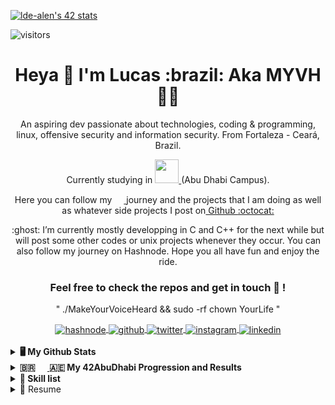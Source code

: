 [![lde-alen's 42 stats](https://badge42.vercel.app/api/v2/cl80ayaml00060gmd3h5xd835/stats?cursusId=21&coalitionId=155)](https://github.com/JaeSeoKim/badge42)


![visitors](https://visitor-badge.glitch.me/badge?page_id=lde-alen&left_color=gray&right_color=red)

<h1 align='center'>
  Heya 👋 I'm Lucas :brazil: Aka MYVH 👨‍💻<br>
</h1>


<p align='center'>
  An aspiring dev passionate about technologies, coding & programming, linux, offensive security and information security. From Fortaleza - Ceará, Brazil.
  </p>
  
<p align='center'>
  Currently studying in <a href="https://42abudhabi.ae/"><img height="38" width="38" src="https://cdn.jsdelivr.net/npm/simple-icons@v6/icons/42.svg" /> </a>(Abu Dhabi Campus).
  </p>
  
  <p align='center'>

</p>

<p align='center'>
Here you can follow my <a href="https://42abudhabi.ae/"><img height="15" width="15" src="https://cdn.jsdelivr.net/npm/simple-icons@v6/icons/42.svg" /> </a> journey and the projects that I am doing as well as whatever side projects I post on<a href="https://github.com/lde-alen" target="_blank"> Github <a href="https://github.com/lde-alen" target="_blank">:octocat:</a>
</p>
<p align='center'>
:ghost: I’m currently mostly developping in C and C++ for the next while but will post some other codes or unix   projects whenever they occur. You can also follow my journey on Hashnode. Hope you all have fun and enjoy the ride.
</p>

<div align="center">

### Feel free to check the repos and get in touch :wolf: !
  " ./MakeYourVoiceHeard && sudo -rf chown YourLife "

<a href="https://hashnode.com/@lde-alen" target="_blank">
  <img align="center" alt="hashnode" src="https://img.shields.io/badge/Hashnode-2962FF?style=for-the-badge&logo=hashnode&logoColor=white" />
</a>
  
<a href="https://github.com/lde-alen" target="_blank">
  <img align="center" alt="github" src="https://img.shields.io/badge/github-%23121011.svg?style=for-the-badge&logo=github&logoColor=white" />
</a>

<a href="https://twitter.com/LucasDeaMoreira" target="_blank">
  <img align="center" alt="twitter" src="https://img.shields.io/badge/twitter-%231DA1F2.svg?style=for-the-badge&logo=Twitter&logoColor=white"/>
</a>

<a href="https://instagram.com/lucasdeamoreira" target="_blank">
  <img align="center" alt="instagram" src="https://img.shields.io/badge/instagram-%23E4405F.svg?style=for-the-badge&logo=Instagram&logoColor=white" />
</a>

<a href="https://www.linkedin.com/in/lucas-de-alencastro-moreira-751324161/" target="_blank">
  <img align="center" alt="linkedin" src="https://img.shields.io/badge/linkedin-%230077B5.svg?&style=for-the-badge&logo=linkedin&logoColor=white" />
</a>

<br/>
</div>
<br/>
  <details>
  <summary><b>🖥️ My Github Stats</b></summary>
 <br/>
 <p align='center'>
<a href="https://github.com/lde-alen">
  <img align="center" src="https://github-readme-stats.vercel.app/api?username=lde-alen&show_icons=true&theme=dark&count_private=true" />
</a>
<a href="https://github.com/lde-alen">
 <img align="center" src="https://github-readme-stats.vercel.app/api/top-langs/?username=lde-alen&layout=compact&show_icons=true&theme=dark&langs_count=10)](https://github.com/lde-alen" alt="Lucas' github stats"/>
</a>
</p>
  
  ![snake gif](https://github.com/lde-alen/lde-alen/blob/output/github-contribution-grid-snake.gif)

</details>

<details>	
  <br />
  <summary><b>🇧🇷 <a href="https://42abudhabi.ae/"><img height="16" width="16" src="https://cdn.jsdelivr.net/npm/simple-icons@v6/icons/42.svg" /> </a> 🇦🇪 My 42AbuDhabi Progression and Results</b></summary>
<h2>42 Piscine</h2>
  
[![lde-alen's 42 stats](https://badge42.vercel.app/api/v2/cl80ayaml00060gmd3h5xd835/stats?cursusId=9&coalitionId=piscine)](https://github.com/JaeSeoKim/badge42)

 <h2>42 Cursus</h2>
 
 [![lde-alen's 42 stats](https://badge42.vercel.app/api/v2/cl80ayaml00060gmd3h5xd835/stats?cursusId=21&coalitionId=155)](https://github.com/JaeSeoKim/badge42)
 
 <h3>Foundation</h3>

Project | Description | Result
------- | ----------- | ------
[Libft](https://github.com/lde-alen/Libft) | In 42 we are forbidden from using system functions in our projects. This project consists on recreating a series of functions in order to compile them as an archive to create our own Library that will be further enhanced with our own preferences and used for the rest of the cursus. | [![lde-alen's 42 Libft Score](https://badge42.vercel.app/api/v2/cl80ayaml00060gmd3h5xd835/project/2444328)](https://github.com/JaeSeoKim/badge42)
[get_next_line](https://github.com/lde-alen/get_next_line)| The GNL function takes as parameter a file descriptor and should return the next line available inside the file. | [![lde-alen's 42 get_next_line Score](https://badge42.vercel.app/api/v2/cl80ayaml00060gmd3h5xd835/project/2445828)](https://github.com/JaeSeoKim/badge42)
[ft_printf](https://github.com/lde-alen/ft_printf)| This project consists on recreating the system printf but not all the flags. | [![lde-alen's 42 ft_printf Score](https://badge42.vercel.app/api/v2/cl80ayaml00060gmd3h5xd835/project/2446045)](https://github.com/JaeSeoKim/badge42)
[Born2beroot](https://github.com/lde-alen/born2beroot)| This project aims to introduce you to the wonderful world of virtualization. | [![lde-alen's 42 Born2beroot Score](https://badge42.vercel.app/api/v2/cl80ayaml00060gmd3h5xd835/project/2446820)](https://github.com/JaeSeoKim/badge42)
[Exam Rank 02](https://github.com/lde-alen/exam-rank-02)| Exam Rank 02 | [![lde-alen's 42 Exam Rank 02 Score](https://badge42.vercel.app/api/v2/cl80ayaml00060gmd3h5xd835/project/2514208)](https://github.com/JaeSeoKim/badge42)
[fract-ol](https://github.com/lde-alen/fractol)| Fract-ol project is mainly a graphical project requiring us to draw a multiple fractals. In Mathematics, a fractal is a subset of Euclidean space with a fractal dimension that strictly exceeds its topological dimension. It contains a pattern that repeats as you zoom and you are supposed to have an infinite zoom, or at least zoom until the limit of your machine. For this project we are force to use the minilibx that is a 42 version of the libx which is basically a graphical library in which only a very limited amount of functions are available. Everything else that is required has to be coded by ourselves. | [![lde-alen's 42 fract-ol Score](https://badge42.vercel.app/api/v2/cl80ayaml00060gmd3h5xd835/project/2449741)](https://github.com/JaeSeoKim/badge42)
[Pipex](https://github.com/lde-alen/pipex)| Pipex is a project in which we have to replicade the a specific bash synthax that uses pipes . The main purpose of this project was to understand how pipes work and communicate with each other through dup, as well as having a good parser and understanding file descripto leaks as well as learning a bit more about unix systems. So the way it works is that we have and infile, a cmd1 that is aplied to that infile, a cmd2 taking the output of the previous command as input and writing it's output in the outfile | [![lde-alen's 42 pipex Score](https://badge42.vercel.app/api/v2/cl80ayaml00060gmd3h5xd835/project/2449740)](https://github.com/JaeSeoKim/badge42) |
[Push_swap](https://github.com/lde-alen/push_swap)| desc | [![lde-alen's 42 push_swap Score](https://badge42.vercel.app/api/v2/cl80ayaml00060gmd3h5xd835/project/2531715)](https://github.com/JaeSeoKim/badge42) |
[Minishell](https://github.com/lde-alen/minishell)| desc | [![lde-alen's 42 minishell Score](https://badge42.vercel.app/api/v2/cl80ayaml00060gmd3h5xd835/project/2734168)](https://github.com/JaeSeoKim/badge42)
[Philosophers] | desc | link to score
[Exam Rank 03] | desc | link to score
[Cub3D] | desc | link to score
 
</details>

<details>
  <br />
  <summary><b>👷 Skill list</b></summary>
  
  </details>

<details>
  <summary>📃 Resume</summary>
  
  ## Experience
  ## Education

  
</details>

  
<!---
lde-alen/lde-alen is a ✨ special ✨ repository because its `README.md` (this file) appears on your GitHub profile.
You can click the Preview link to take a look at your changes.
--->
